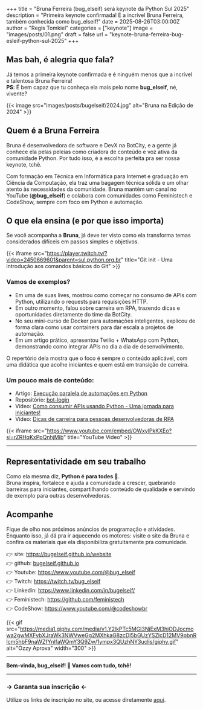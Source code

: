 +++
title = "Bruna Ferreira (bug_elseif) será keynote da Python Sul 2025"
description = "Primeira keynote confirmada! É a incrível Bruna Ferreira, também conhecida como bug_elseif!"
date = 2025-08-26T03:00:00Z
author = "Regis Tomkiel"
categories = ["keynote"]
image = "images/posts/01.png"
draft = false
url = "keynote-bruna-ferreira-bug-esleif-python-sul-2025"
+++

## Mas bah, é alegria que fala?

Já temos a primeira keynote confirmada e é ninguém menos que a incrível e talentosa Bruna Ferreira!  
**PS**: É bem capaz que tu conheça ela mais pelo nome **bug_elseif**, né, vivente?

{{< image src="images/posts/bugelseif/2024.jpg" alt="Bruna na Edição de 2024" >}}

## Quem é a Bruna Ferreira

Bruna é desenvolvedora de software e DevX na BotCity, e a gente já conhece ela pelas peleias como criadora de conteúdo e voz ativa da comunidade Python. Por tudo isso, é a escolha perfeita pra ser nossa keynote, tchê.

Com formação em Técnica em Informática para Internet e graduação em Ciência da Computação, ela traz uma bagagem técnica sólida e um olhar atento às necessidades da comunidade. Bruna mantém um canal no YouTube (**@bug_elseif**) e colabora com comunidades como Feministech e CodeShow, sempre com foco em Python e automação.

## O que ela ensina (e por que isso importa)

Se você acompanha a **Bruna**, já deve ter visto como ela transforma temas considerados difíceis em passos simples e objetivos.  

{{< iframe src="https://player.twitch.tv/?video=2450669601&parent=sul.python.org.br" title="Git init - Uma introdução aos comandos básicos do Git" >}}

### Vamos de exemplos?

-   Em uma de suas lives, mostrou como começar no consumo de APIs com Python, utilizando o requests para requisições HTTP.
-   Em outro momento, falou sobre carreira em RPA, trazendo dicas e oportunidades diretamente do time da BotCity.
-   No seu mini-curso de Docker para automações inteligentes, explicou de forma clara como usar containers para dar escala a projetos de automação.
-   Em um artigo prático, apresentou Twilio + WhatsApp com Python, demonstrando como integrar APIs no dia a dia de desenvolvimento.

O repertório dela mostra que o foco é sempre o conteúdo aplicável, com uma didática que acolhe iniciantes e quem está em transição de carreira.

### Um pouco mais de conteúdo:

-   Artigo: [Execução paralela de automações em Python](https://bugelseif.github.io/website/execucao-paralela-de-automacoes-em-python.html)
-   Repositório: [bot-login](https://github.com/bugelseif/bot-login)
-   Vídeo: [Como consumir APIs usando Python - Uma jornada para iniciantes!](https://www.twitch.tv/videos/2363244652?t=0h0m1s&tt_content=twitch_logo&tt_medium=embed)
-   Vídeo: [Dicas de carreira para pessoas desenvolvedoras de RPA](https://www.youtube.com/watch?v=r_n1ZAm__5g)

{{< iframe src="https://www.youtube.com/embed/OWxylPkKXEo?si=rZRHqKxPpQnhjMib" title="YouTube Video" >}}

---

## Representatividade em seu trabalho

Como ela mesma diz, **Python é para todes** 🫶.    
Bruna inspira, fortalece e ajuda a comunidade a crescer, quebrando barreiras para iniciantes, compartilhando conteúdo de qualidade e servindo de exemplo para outras desenvolvedoras.

## Acompanhe

Fique de olho nos próximos anúncios de programação e atividades.  
Enquanto isso, já dá pra ir aquecendo os motores: visite o site da Bruna e confira os materiais que ela disponibiliza gratuitamente pra comunidade.

👉 site: <https://bugelseif.github.io/website>  
👉 github: [bugelseif.github.io](https://bugelseif.github.io)  
👉 Youtube: <https://www.youtube.com/@bug_elseif>  
👉 Twitch: <https://twitch.tv/bug_elseif>  
👉 Linkedin: <https://www.linkedin.com/in/bugelseif/>  
👉 Feministech: <https://github.com/feministech>  
👉 CodeShow: <https://www.youtube.com/@codeshowbr> 

{{< gif src="https://media1.giphy.com/media/v1.Y2lkPTc5MGI3NjExM3hjODJocmowa2gwMXFvbXJraWk3NWVweGg2MXhkaG8zcDI5bGUzYSZlcD12MV9pbnRlcm5hbF9naWZfYnlfaWQmY3Q9Zw/1ympx3QUzhNY3uclis/giphy.gif" alt="Ozzy Aprova" width="300" >}} 

---

**Bem-vinda, bug_elseif! 💜  Vamos com tudo, tchê!**

---

### -> Garanta sua inscrição &lt;-

Utilize os links de inscrição no site, ou acesse diretamente [aqui](https://www.sympla.com.br/evento/python-sul-2025-porto-alegre/3092007?lang=pt-br).
